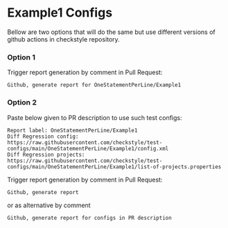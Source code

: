 # Example1 Configs

Bellow are two options that will do the same but use different versions
of github actions in checkstyle repository.


### Option 1
Trigger report generation by comment in Pull Request:
```
Github, generate report for OneStatementPerLine/Example1
```

### Option 2

Paste below given to PR description to use such test configs:
```
Report label: OneStatementPerLine/Example1
Diff Regression config: https://raw.githubusercontent.com/checkstyle/test-configs/main/OneStatementPerLine/Example1/config.xml
Diff Regression projects: https://raw.githubusercontent.com/checkstyle/test-configs/main/OneStatementPerLine/Example1/list-of-projects.properties
```

Trigger report generation by comment in Pull Request:
```
Github, generate report
```
or as alternative by comment
```
Github, generate report for configs in PR description
```
